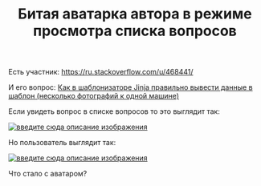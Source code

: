 ﻿---
title: "Битая аватарка автора в режиме просмотра списка вопросов"
se.owner.user_id: 507516
se.owner.display_name: "чистов_n"
se.owner.link: "https://ru.meta.stackoverflow.com/users/507516/%d1%87%d0%b8%d1%81%d1%82%d0%be%d0%b2-n"
se.link: "https://ru.meta.stackoverflow.com/questions/12746/%d0%91%d0%b8%d1%82%d0%b0%d1%8f-%d0%b0%d0%b2%d0%b0%d1%82%d0%b0%d1%80%d0%ba%d0%b0-%d0%b0%d0%b2%d1%82%d0%be%d1%80%d0%b0-%d0%b2-%d1%80%d0%b5%d0%b6%d0%b8%d0%bc%d0%b5-%d0%bf%d1%80%d0%be%d1%81%d0%bc%d0%be%d1%82%d1%80%d0%b0-%d1%81%d0%bf%d0%b8%d1%81%d0%ba%d0%b0-%d0%b2%d0%be%d0%bf%d1%80%d0%be%d1%81%d0%be%d0%b2"
se.question_id: 12746
se.post_type: question
---
<p>Есть участник: <a href="https://ru.stackoverflow.com/u/468441/">https://ru.stackoverflow.com/u/468441/</a></p>
<p>И его вопрос: <a href="https://ru.stackoverflow.com/q/1521328/">Как в шаблонизаторе Jinja правильно вывести данные в шаблон (несколько фотографий к одной машине)</a></p>
<p>Если увидеть вопрос в списке вопросов то это выглядит так:</p>
<p><a href="https://i.stack.imgur.com/GfThb.png" rel="nofollow noreferrer"><img src="https://i.stack.imgur.com/GfThb.png" alt="введите сюда описание изображения" /></a></p>
<p>Но пользователь выглядит так:</p>
<p><a href="https://i.stack.imgur.com/6zwAK.png" rel="nofollow noreferrer"><img src="https://i.stack.imgur.com/6zwAK.png" alt="введите сюда описание изображения" /></a></p>
<p>Что стало с аватаром?</p>
